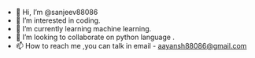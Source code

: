 - 👋 Hi, I’m @sanjeev88086
- 👀 I’m interested in coding.
- 🌱 I’m currently learning machine learning.
- 💞️ I’m looking to collaborate on python language .
- 📫 How to reach me ,you can talk in email - aayansh88086@gmail.com

<!---
sanjeev88086/sanjeev88086 is a ✨ special ✨ repository because its `README.md` (this file) appears on your GitHub profile.
You can click the Preview link to take a look at your changes.
--->
